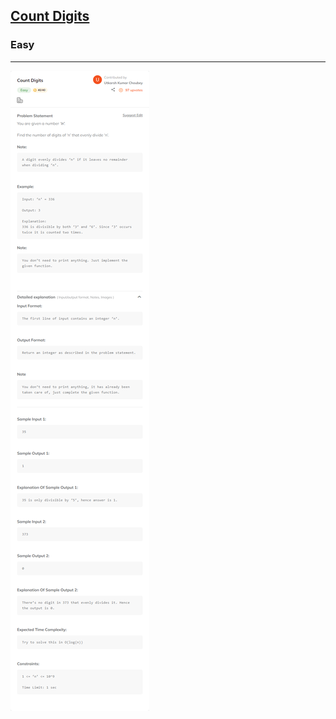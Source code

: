 <h2><a href="https://www.codingninjas.com/studio/problems/if-else-decision-making_8357235?utm_source=striver&utm_medium=website&utm_campaign=a_zcoursetuf">Count Digits</a></h2><h3>Easy</h3><hr>

![](./Count%20Digits%20-%20Coding%20Ninjas%20.png)